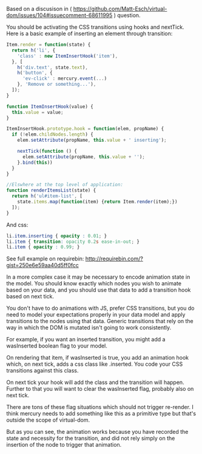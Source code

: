 Based on a discusison in ( https://github.com/Matt-Esch/virtual-dom/issues/104#issuecomment-68611995 ) question.

You should be activating the CSS transitions using hooks and nextTick. Here is a basic example of inserting an element through transition:
```javascript
Item.render = function(state) {
  return h('li', {
    'class' : new ItemInsertHook('item'),
  }, [
    h('div.text', state.text), 
    h('button', {
      'ev-click' : mercury.event(...)
    }, 'Remove or something...'),
  ]);
}

function ItemInsertHook(value) {
  this.value = value;
}

ItemInsertHook.prototype.hook = function(elem, propName) {
  if (!elem.childNodes.length) {
    elem.setAttribute(propName, this.value + ' inserting');

    nextTick(function () {
      elem.setAttribute(propName, this.value + '');
    }.bind(this))
  }
}

//Elswhere at the top level of application:
function renderItemsList(state) {
  return h('ul#item-list', [
    state.items.map(function(item) {return Item.render(item);})
  ]);
}
```

And css:
```css
li.item.inserting { opacity : 0.01; }
li.item { transition: opacity 0.2s ease-in-out; }
li.item { opacity : 0.99; }
```

See full example on requirebin: http://requirebin.com/?gist=250e6e59aa40d5ff0fcc

In a more complex case it may be necessary to encode animation state in the model. You should know exactly which nodes you wish to animate based on your data, and you should use that data to add a transition hook based on next tick.

You don't have to do animations with JS, prefer CSS transitions, but you do need to model your expectations properly in your data model and apply transitions to the nodes using that data. Generic transitions that rely on the way in which the DOM is mutated isn't going to work consistently.

For example, if you want an inserted transition, you might add a wasInserted boolean flag to your model.

On rendering that item, if wasInserted is true, you add an animation hook which, on next tick, adds a css class like .inserted. You code your CSS transitions against this class.

On next tick your hook will add the class and the transition will happen. Further to that you will want to clear the wasInserted flag, probably also on next tick.

There are tons of these flag situations which should not trigger re-render. I think mercury needs to add something like this as a primitive type but that's outside the scope of virtual-dom.

But as you can see, the animation works because you have recorded the state and necessity for the transition, and did not rely simply on the insertion of the node to trigger that animation.
